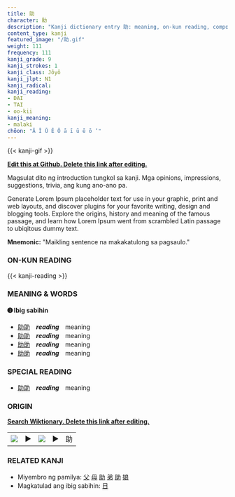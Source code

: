 ```yaml
---
title: 助
character: 助
description: "Kanji dictionary entry 助: meaning, on-kun reading, compounds, origin, related kanji"
content_type: kanji
featured_image: "/助.gif"
weight: 111
frequency: 111
kanji_grade: 9
kanji_strokes: 1
kanji_class: Jōyō
kanji_jlpt: N1
kanji_radical: 
kanji_reading: 
- DAI
- TAI
- oo-kii
kanji_meaning:
- malaki
chōon: "Ā Ī Ū Ē Ō ā ī ū ē ō ’"
---
```

[//]: # (Don't edit the line below. Kanji animated GIF code is automatically generated.)
{{< kanji-gif >}}

[//]: # (Edit below this line.)

**[Edit this at Github. Delete this link after editing.](https://github.com/tim0g/tim/tree/main/content/kanji/助/index.md)**

Magsulat dito ng introduction tungkol sa kanji. Mga opinions, impressions, suggestions, trivia, ang kung ano-ano pa.

Generate Lorem Ipsum placeholder text for use in your graphic, print and web layouts, and discover plugins for your favorite writing, design and blogging tools. Explore the origins, history and meaning of the famous passage, and learn how Lorem Ipsum went from scrambled Latin passage to ubiqitous dummy text.
 
**Mnemonic:** "Maikling sentence na makakatulong sa pagsaulo."

### ON-KUN READING

[//]: # (Don't edit the line below. ON-KUN READING code is automatically generated.)
{{< kanji-reading >}}

### MEANING & WORDS

#### ➊ **Ibig sabihin**
  - [助](../助)[助](../助)　***reading***　meaning
  - [助](../助)[助](../助)　***reading***　meaning
  - [助](../助)[助](../助)　***reading***　meaning
  - [助](../助)[助](../助)　***reading***　meaning

### SPECIAL READING
  - [助](../助)[助](../助)　***reading***　meaning

### ORIGIN

**[Search Wiktionary. Delete this link after editing.](https://wiktionary.org/wiki/助)**
<table class="kanji-table"><tr><td>
<img src="60px-助-bronze.svg.png">
</td><td>▶</td><td>
<img src="60px-助-oracle.svg.png">
</td><td>▶</td>
<td class="kanji-origin">助</td>
</tr></table>

### RELATED KANJI
- Miyembro ng pamilya: [父](../父) [母](../母) [助](../助) [弟](../弟) [助](../助) [娘](../娘)
- Magkatulad ang ibig sabihin: [日](../日)
